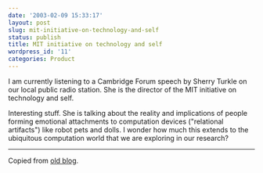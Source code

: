 ```yaml
---
date: '2003-02-09 15:33:17'
layout: post
slug: mit-initiative-on-technology-and-self
status: publish
title: MIT initiative on technology and self
wordpress_id: '11'
categories: Product
---
```


I am currently listening to a Cambridge Forum speech by Sherry Turkle on our local public radio station. She is the director of the MIT initiative on technology and self.

Interesting stuff. She is talking about the reality and implications of people forming emotional attachments to computation devices ("relational artifacts") like robot pets and dolls. I wonder how much this extends to the ubiquitous computation world that we are exploring in our research?


* * *


Copied from [old blog](http://web.archive.org/web/20030409001905/http://www.obrain.com/Eamonn/archives/000066.html).


